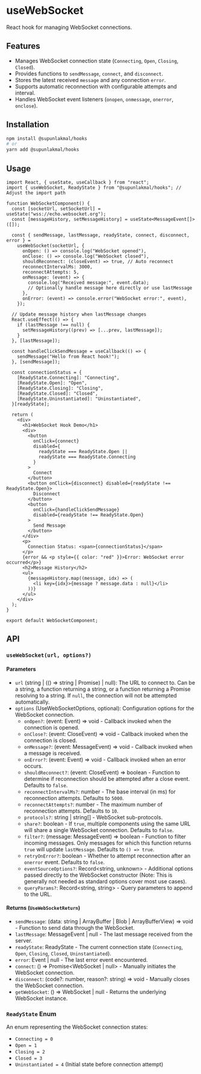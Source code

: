 # useWebSocket

React hook for managing WebSocket connections.

## Features

- Manages WebSocket connection state (`Connecting`, `Open`, `Closing`, `Closed`).
- Provides functions to `sendMessage`, `connect`, and `disconnect`.
- Stores the latest received `message` and any connection `error`.
- Supports automatic reconnection with configurable attempts and interval.
- Handles WebSocket event listeners (`onopen`, `onmessage`, `onerror`, `onclose`).

## Installation

```bash
npm install @supunlakmal/hooks
# or
yarn add @supunlakmal/hooks
```

## Usage

```tsx
import React, { useState, useCallback } from "react";
import { useWebSocket, ReadyState } from "@supunlakmal/hooks"; // Adjust the import path

function WebSocketComponent() {
  const [socketUrl, setSocketUrl] = useState("wss://echo.websocket.org");
  const [messageHistory, setMessageHistory] = useState<MessageEvent[]>([]);

  const { sendMessage, lastMessage, readyState, connect, disconnect, error } =
    useWebSocket(socketUrl, {
      onOpen: () => console.log("WebSocket opened"),
      onClose: () => console.log("WebSocket closed"),
      shouldReconnect: (closeEvent) => true, // Auto reconnect
      reconnectIntervalMs: 3000,
      reconnectAttempts: 5,
      onMessage: (event) => {
        console.log("Received message:", event.data);
        // Optionally handle message here directly or use lastMessage
      },
      onError: (event) => console.error("WebSocket error:", event),
    });

  // Update message history when lastMessage changes
  React.useEffect(() => {
    if (lastMessage !== null) {
      setMessageHistory((prev) => [...prev, lastMessage]);
    }
  }, [lastMessage]);

  const handleClickSendMessage = useCallback(() => {
    sendMessage("Hello from React hook!");
  }, [sendMessage]);

  const connectionStatus = {
    [ReadyState.Connecting]: "Connecting",
    [ReadyState.Open]: "Open",
    [ReadyState.Closing]: "Closing",
    [ReadyState.Closed]: "Closed",
    [ReadyState.Uninstantiated]: "Uninstantiated",
  }[readyState];

  return (
    <div>
      <h1>WebSocket Hook Demo</h1>
      <div>
        <button
          onClick={connect}
          disabled={
            readyState === ReadyState.Open ||
            readyState === ReadyState.Connecting
          }
        >
          Connect
        </button>
        <button onClick={disconnect} disabled={readyState !== ReadyState.Open}>
          Disconnect
        </button>
        <button
          onClick={handleClickSendMessage}
          disabled={readyState !== ReadyState.Open}
        >
          Send Message
        </button>
      </div>
      <p>
        Connection Status: <span>{connectionStatus}</span>
      </p>
      {error && <p style={{ color: "red" }}>Error: WebSocket error occurred</p>}
      <h2>Message History</h2>
      <ul>
        {messageHistory.map((message, idx) => (
          <li key={idx}>{message ? message.data : null}</li>
        ))}
      </ul>
    </div>
  );
}

export default WebSocketComponent;
```

## API

### `useWebSocket(url, options?)`

#### Parameters

- `url` (string | (() => string | Promise<string>) | null): The URL to connect to. Can be a string, a function returning a string, or a function returning a Promise resolving to a string. If `null`, the connection will not be attempted automatically.
- `options` (UseWebSocketOptions, optional): Configuration options for the WebSocket connection.
  - `onOpen?`: (event: Event) => void - Callback invoked when the connection is opened.
  - `onClose?`: (event: CloseEvent) => void - Callback invoked when the connection is closed.
  - `onMessage?`: (event: MessageEvent) => void - Callback invoked when a message is received.
  - `onError?`: (event: Event) => void - Callback invoked when an error occurs.
  - `shouldReconnect?`: (event: CloseEvent) => boolean - Function to determine if reconnection should be attempted after a close event. Defaults to `false`.
  - `reconnectIntervalMs?`: number - The base interval (in ms) for reconnection attempts. Defaults to `5000`.
  - `reconnectAttempts?`: number - The maximum number of reconnection attempts. Defaults to `10`.
  - `protocols?`: string | string[] - WebSocket sub-protocols.
  - `share?`: boolean - If `true`, multiple components using the same URL will share a single WebSocket connection. Defaults to `false`.
  - `filter?`: (message: MessageEvent) => boolean - Function to filter incoming messages. Only messages for which this function returns `true` will update `lastMessage`. Defaults to `() => true`.
  - `retryOnError?`: boolean - Whether to attempt reconnection after an `onerror` event. Defaults to `false`.
  - `eventSourceOptions?`: Record<string, unknown> - Additional options passed directly to the WebSocket constructor (Note: This is generally not needed as standard options cover most use cases).
  - `queryParams?`: Record<string, string> - Query parameters to append to the URL.

#### Returns (`UseWebSocketReturn`)

- `sendMessage`: (data: string | ArrayBuffer | Blob | ArrayBufferView) => void - Function to send data through the WebSocket.
- `lastMessage`: MessageEvent | null - The last message received from the server.
- `readyState`: ReadyState - The current connection state (`Connecting`, `Open`, `Closing`, `Closed`, `Uninstantiated`).
- `error`: Event | null - The last error event encountered.
- `connect`: () => Promise<WebSocket | null> - Manually initiates the WebSocket connection.
- `disconnect`: (code?: number, reason?: string) => void - Manually closes the WebSocket connection.
- `getWebSocket`: () => WebSocket | null - Returns the underlying WebSocket instance.

### `ReadyState` Enum

An enum representing the WebSocket connection states:

- `Connecting = 0`
- `Open = 1`
- `Closing = 2`
- `Closed = 3`
- `Uninstantiated = 4` (Initial state before connection attempt)

```

```

